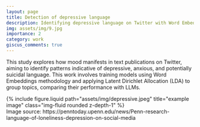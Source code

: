 ```yaml
---
layout: page
title: Detection of depressive language
description: Identifying depressive language on Twitter with Word Embeddings and LDA
img: assets/img/9.jpg
importance: 2
category: work
giscus_comments: true
---
```


This study explores how mood manifests in text publications on Twitter, aiming to identify patterns indicative of depressive, anxious, and potentially suicidal language. This work involves training models using Word Embeddings methodology and applying Latent Dirichlet Allocation (LDA) to group topics, comparing their performance with LLMs.

<div class="row">
    <div class="col-sm mt-3 mt-md-0">
        {% include figure.liquid path="assets/img/depressive.jpeg" title="example image" class="img-fluid rounded z-depth-1" %}
    </div>
</div>
<div class="caption">
    Image source: https://penntoday.upenn.edu/news/Penn-research-language-of-loneliness-depression-on-social-media
</div>
